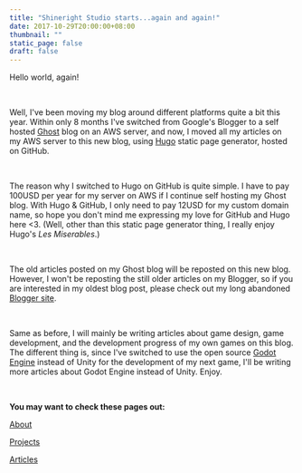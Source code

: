 ```yaml
---
title: "Shineright Studio starts...again and again!"
date: 2017-10-29T20:00:00+08:00
thumbnail: ""
static_page: false
draft: false
---
```

Hello world, again!

<br />

Well, I've been moving my blog around different platforms quite a bit this year. Within only 8 months I've switched from Google's Blogger to a self hosted [Ghost](ghost.org) blog on an AWS server, and now, I moved all my articles on my AWS server to this new blog, using [Hugo](https://gohugo.io) static page generator, hosted on GitHub.

<br />

The reason why I switched to Hugo on GitHub is quite simple. I have to pay 100USD per year for my server on AWS if I continue self hosting my Ghost blog. With Hugo & GitHub, I only need to pay 12USD for my custom domain name, so hope you don't mind me expressing my love for GitHub and Hugo here <3. (Well, other than this static page generator thing, I really enjoy Hugo's *Les Miserables*.)

<br />

The old articles posted on my Ghost blog will be reposted on this new blog. However, I won't be reposting the still older articles on my Blogger, so if you are interested in my oldest blog post, please check out my long abandoned [Blogger site](http://shinerightstudio.blogspot.tw).

<br />

Same as before, I will mainly be writing articles about game design, game development, and the development progress of my own games on this blog. The different thing is, since I've switched to use the open source [Godot Engine](https://godotengine.org) instead of Unity for the development of my next game, I'll be writing more articles about Godot Engine instead of Unity. Enjoy.

<br />

**You may want to check these pages out:**

[About](/about)

[Projects](/projects)

[Articles](/articles)